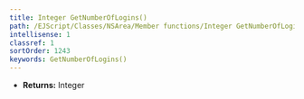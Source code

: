 ```yaml
---
title: Integer GetNumberOfLogins()
path: /EJScript/Classes/NSArea/Member functions/Integer GetNumberOfLogins()
intellisense: 1
classref: 1
sortOrder: 1243
keywords: GetNumberOfLogins()
---
```



* **Returns:** Integer


